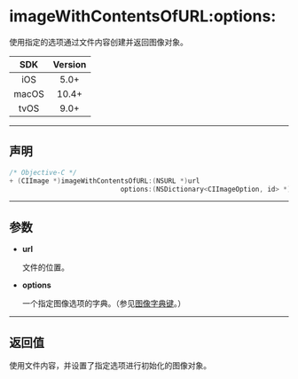 # imageWithContentsOfURL:options:

使用指定的选项通过文件内容创建并返回图像对象。

| SDK | Version |
|:---:|:---:|
| iOS | 5.0+ |
| macOS | 10.4+ |
| tvOS | 9.0+ |

---

## 声明

```objective-c
/* Objective-C */
+ (CIImage *)imageWithContentsOfURL:(NSURL *)url 
                            options:(NSDictionary<CIImageOption, id> *)options;
```

---

## 参数

* **url**

    文件的位置。

* **options**

    一个指定图像选项的字典。（参见[图像字典键]()。）

---

## 返回值

使用文件内容，并设置了指定选项进行初始化的图像对象。